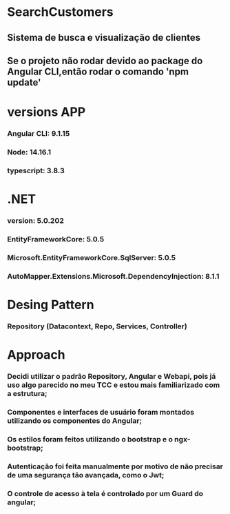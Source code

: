 # SearchCustomers
## Sistema de busca e visualização de clientes
## Se o projeto não rodar devido ao package do Angular CLI,então rodar o comando 'npm update'


# versions APP
### Angular CLI: 9.1.15
### Node: 14.16.1
### typescript: 3.8.3

# .NET
### version: 5.0.202
### EntityFrameworkCore: 5.0.5
### Microsoft.EntityFrameworkCore.SqlServer: 5.0.5
### AutoMapper.Extensions.Microsoft.DependencyInjection: 8.1.1

# Desing Pattern
### Repository (Datacontext, Repo, Services, Controller)

# Approach
### Decidi utilizar o padrão Repository, Angular e Webapi, pois já uso algo parecido no meu TCC e estou mais familiarizado com a estrutura;
### Componentes e interfaces de usuário foram montados utilizando os componentes do Angular;
### Os estilos foram feitos utilizando o bootstrap e o ngx-bootstrap;
### Autenticação foi feita manualmente por motivo de não precisar de uma segurança tão avançada, como o Jwt;
### O controle de acesso à tela é controlado por um Guard do angular;
